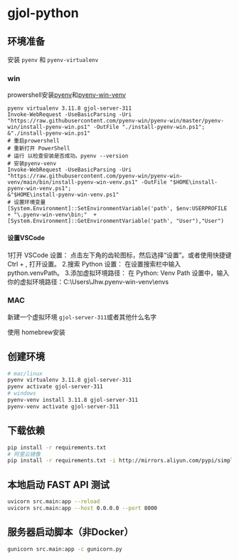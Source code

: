 # gjol-python

## 环境准备

安装 `pyenv` 和 `pyenv-virtualenv`

### win

prowershell安装[pyenv](https://pyenv-win.github.io/pyenv-win/#introduction)和[pyenv-win-venv](https://github.com/pyenv-win/pyenv-win-venv)

```prowershell
pyenv virtualenv 3.11.8 gjol-server-311
Invoke-WebRequest -UseBasicParsing -Uri "https://raw.githubusercontent.com/pyenv-win/pyenv-win/master/pyenv-win/install-pyenv-win.ps1" -OutFile "./install-pyenv-win.ps1"; &"./install-pyenv-win.ps1"
# 重启prowershell
# 重新打开 PowerShell
# 运行 以检查安装是否成功。pyenv --version
# 安装pyenv-venv
Invoke-WebRequest -UseBasicParsing -Uri "https://raw.githubusercontent.com/pyenv-win/pyenv-win-venv/main/bin/install-pyenv-win-venv.ps1" -OutFile "$HOME\install-pyenv-win-venv.ps1";
&"$HOME\install-pyenv-win-venv.ps1"
# 设置环境变量
[System.Environment]::SetEnvironmentVariable('path', $env:USERPROFILE + "\.pyenv-win-venv\bin;"  + [System.Environment]::GetEnvironmentVariable('path', "User"),"User")
```

#### 设置VSCode

1打开 VSCode 设置：
点击左下角的齿轮图标，然后选择“设置”。或者使用快捷键 Ctrl + , 打开设置。
2.搜索 Python 设置：
在设置搜索栏中输入 python.venvPath。
3.添加虚拟环境路径：
在 Python: Venv Path 设置中，输入你的虚拟环境路径：C:\Users\Jhw\.pyenv-win-venv\envs

### MAC

新建一个虚拟环境 `gjol-server-311`或者其他什么名字

使用 homebrew安装

## 创建环境

```bash
# mac/linux
pyenv virtualenv 3.11.8 gjol-server-311
pyenv activate gjol-server-311
# windows
pyenv-venv install 3.11.8 gjol-server-311
pyenv-venv activate gjol-server-311
```

## 下载依赖

```bash
pip install -r requirements.txt
# 阿里云镜像
pip install -r requirements.txt -i http://mirrors.aliyun.com/pypi/simple/ --trusted-host mirrors.aliyun.com
```

## 本地启动 FAST API 测试

```bash
uvicorn src.main:app --reload
uvicorn src.main:app --host 0.0.0.0 --port 8000

```

## 服务器启动脚本（非Docker）

```bash
gunicorn src.main:app -c gunicorn.py
```
